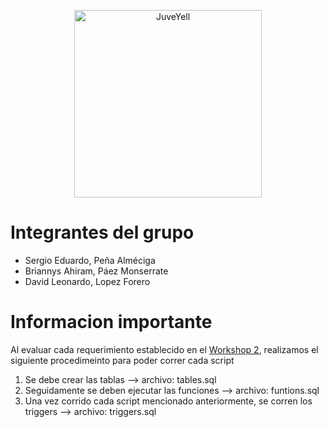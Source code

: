 <div>
<p style = 'text-align:center;'>
<img src="https://yt3.ggpht.com/ytc/AKedOLSMd2hyZPc9YzCrWY4XpGEQwrgXblzvBFu3843d=s900-c-k-c0x00ffffff-no-rj" alt="JuveYell" width="300px">
</p>
</div> 


# Integrantes del grupo

- Sergio Eduardo, Peña Alméciga
- Briannys Ahiram, Páez Monserrate
- David Leonardo, Lopez Forero

# Informacion importante

Al evaluar cada requerimiento establecido en el [Workshop 2](https://docs.google.com/document/d/1DEzcg8UQbD64AQuQdZiZAWsApqEQ2kb9t3dzFQSpjjM/edit), realizamos el siguiente procedimeinto para poder correr cada script

1. Se debe crear las tablas --> archivo: tables.sql
2. Seguidamente se deben ejecutar las funciones --> archivo: funtions.sql
3. Una vez corrido cada script mencionado anteriormente, se corren los triggers --> archivo: triggers.sql
